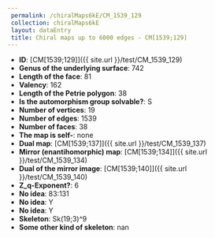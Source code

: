 ```yaml
--- 
 permalink: /chiralMaps6kE/CM_1539_129 
 collection: chiralMaps6kE
 layout: dataEntry
 title: Chiral maps up to 6000 edges - CM[1539;129]
---
```


- **ID**: [CM[1539;129]]({{ site.url }}/test/CM_1539_129)
- **Genus of the underlying surface**: 742
- **Length of the face**: 81
- **Valency**: 162
- **Length of the Petrie polygon**: 38
- **Is the automorphism group solvable?**: S
- **Number of vertices**: 19
- **Number of edges**: 1539
- **Number of faces**: 38
- **The map is self-**: none
- **Dual map**: [CM[1539;137]]({{ site.url }}/test/CM_1539_137)
- **Mirror (enantihomorphic) map**: [CM[1539;134]]({{ site.url }}/test/CM_1539_134)
- **Dual of the mirror image**: [CM[1539;140]]({{ site.url }}/test/CM_1539_140)
- **Z_q-Exponent?**: 6
- **No idea**:  83:131
- **No idea**: Y
- **No idea**: Y
- **Skeleton**: Sk(19;3)^9
- **Some other kind of skeleton**: nan
